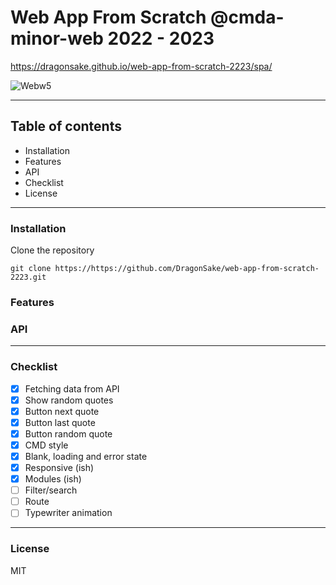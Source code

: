 # Web App From Scratch @cmda-minor-web 2022 - 2023

https://dragonsake.github.io/web-app-from-scratch-2223/spa/

![Webw5](https://user-images.githubusercontent.com/40611000/224275146-19f5494b-ad0f-4e8e-8621-42406bd54646.PNG)

***

## Table of contents

* Installation
* Features
* API
* Checklist
* License

***

<!-- How about a section that describes how to install this project? 🤓 --> 

### Installation

Clone the repository

```
git clone https://https://github.com/DragonSake/web-app-from-scratch-2223.git
```

<!-- ...but how does one use this project? What are its features 🤔 --> 

### Features

<!-- What external data source is featured in your project and what are its properties 🌠 -->

### API

***

### Checklist

- [X] Fetching data from API
- [x] Show random quotes
- [x] Button next quote
- [x] Button last quote
- [x] Button random quote
- [x] CMD style
- [x] Blank, loading and error state
- [x] Responsive (ish)
- [x] Modules (ish)
- [ ] Filter/search
- [ ] Route
- [ ] Typewriter animation

***

### License

MIT
